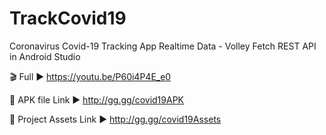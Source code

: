 # TrackCovid19
Coronavirus Covid-19 Tracking App Realtime Data - Volley Fetch REST API in Android Studio

🎬 Full ► https://youtu.be/P60i4P4E_e0 

📱 APK file
Link ► http://gg.gg/covid19APK

🎨 Project Assets
Link ► http://gg.gg/covid19Assets


